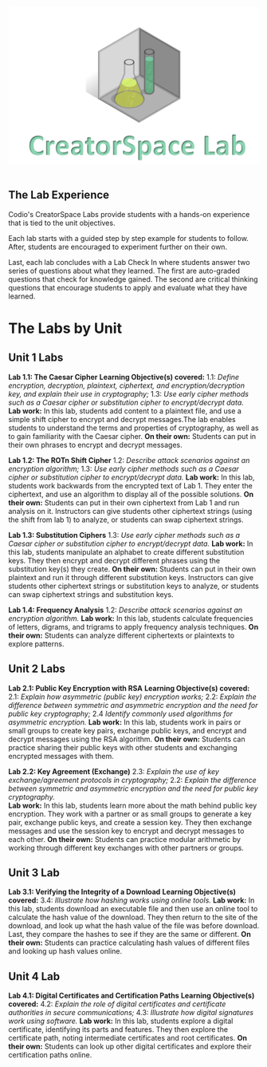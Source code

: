 <figure class="snippetimg" style="margin: 0 auto;width:100%">
  <img src=".guides/img/LabIntro.PNG">
  </figure>
  

<br>

## The Lab Experience

Codio's CreatorSpace Labs provide students with a hands-on experience that is tied to the unit objectives.  

Each lab starts with a guided step by step example for students to follow. After, students are encouraged to experiment further on their own.

Last, each lab concludes with a Lab Check In where students answer two series of questions about what they learned. The first are auto-graded questions that check for knowledge gained.  The second are critical thinking questions that encourage students to apply and evaluate what they have learned.

# The Labs by Unit

## Unit 1 Labs
**Lab 1.1: The Caesar Cipher**
**Learning Objective(s) covered:** 1.1: *Define encryption, decryption, plaintext, ciphertext, and encryption/decryption key, and explain their use in cryptography;*  1.3: *Use early cipher methods such as a Caesar cipher or substitution cipher to encrypt/decrypt data.*  
**Lab work:** In this lab, students add content to a plaintext file, and use a simple shift cipher to encrypt and decrypt messages.The lab enables students to understand the terms and properties of cryptography, as well as to gain familiarity with the Caesar cipher.
**On their own:** Students can put in their own phrases to encrypt and decrypt messages.

**Lab 1.2: The ROTn Shift Cipher**
1.2: *Describe attack scenarios against an encryption algorithm;* 1.3: *Use early cipher methods such as a Caesar cipher or substitution cipher to encrypt/decrypt data.* 
**Lab work:** In this lab, students work backwards from the encrypted text of Lab 1.  They enter the ciphertext, and use an algorithm to display all of the possible solutions.
**On their own:** Students can put in their own ciphertext from Lab 1 and run analysis on it.  Instructors can give students other ciphertext strings (using the shift from lab 1) to analyze, or students can swap ciphertext strings.

**Lab 1.3: Substitution Ciphers**
1.3: *Use early cipher methods such as a Caesar cipher or substitution cipher to encrypt/decrypt data.* 
**Lab work:** In this lab, students manipulate an alphabet to create different substitution keys. They then encrypt and decrypt different phrases using the substitution key(s) they create.
**On their own:** Students can put in their own plaintext and run it through different substitution keys.  Instructors can give students other ciphertext strings or substitution keys to analyze, or students can swap ciphertext strings and substitution keys.

**Lab 1.4: Frequency Analysis**
1.2: *Describe attack scenarios against an encryption algorithm.*
**Lab work:** In this lab, students calculate frequencies of letters, digrams, and trigrams to apply frequency analysis techniques.
**On their own:** Students can analyze different ciphertexts or plaintexts to explore patterns.

## Unit 2 Labs
**Lab 2.1: Public Key Encryption with RSA**
**Learning Objective(s) covered:** 2.1: *Explain how asymmetric (public key) encryption works;*  2.2: *Explain the difference between symmetric and asymmetric encryption and the need for public key cryptography;* 2.4 *Identify commonly used algorithms for asymmetric encryption.* 
**Lab work:** In this lab, students work in pairs or small groups to create key pairs, exchange public keys, and encrypt and decrypt messages using the RSA algorithm.
**On their own:** Students can practice sharing their public keys with other students and exchanging encrypted messages with them.

**Lab 2.2: Key Agreement (Exchange)**
2.3: *Explain the use of key exchange/agreement protocols in cryptography;* 2.2: *Explain the difference between symmetric and asymmetric encryption and the need for public key cryptography.*  
**Lab work:** In this lab, students learn more about the math behind public key encryption.  They work with a partner or as small groups to generate a key pair, exchange public keys, and create a session key. They then exchange messages and use the session key to encrypt and decrypt messages to each other.
**On their own:** Students can practice modular arithmetic by working through different key exchanges with other partners or groups.

## Unit 3 Lab
**Lab 3.1: Verifying the Integrity of a Download**
**Learning Objective(s) covered:** 3.4: *Illustrate how hashing works using online tools.* 
**Lab work:** In this lab, students download an executable file and then use an online tool to calculate the hash value of the download.  They then return to the site of the download, and look up what the hash value of the file was before download.  Last, they compare the hashes to see if they are the same or different.
**On their own:** Students can practice calculating hash values of different files and looking up hash values online.

## Unit 4 Lab
**Lab 4.1: Digital Certificates and Certification Paths**
**Learning Objective(s) covered:** 4.2: *Explain the role of digital certificates and certificate authorities in secure communications;* 4.3: *Illustrate how digital signatures work using software.* 
**Lab work:** In this lab, students explore a digital certificate, identifying its parts and features. They then explore the certificate path, noting intermediate certificates and root certificates.
**On their own:** Students can look up other digital certificates and explore their certification paths online.
